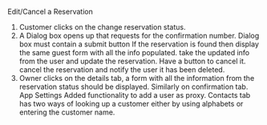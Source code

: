 Edit/Cancel a Reservation

1. Customer clicks on the change reservation status.
2. A Dialog box opens up that requests for the confirmation number.
		Dialog box must contain a submit button
			If the reservation is found then display the same guest form with all the info populated.
				take the updated info from the user and update the reservation.
			Have a button to cancel it.
				cancel the reservation and notify the user it has been deleted.
3. Owner clicks on the details tab, a form with all the information from the reservation status should be displayed.
   Similarly on confirmation tab.
   App Settings Added functionality to add a user as proxy.
   Contacts tab has two ways of looking up a customer either by using alphabets or entering the customer name.
